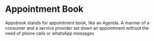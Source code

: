 # Appointment Book

Appobook stands for appointment book, like an Agenda. A manner of a consumer and a service provider set down an appointment without the need of phone calls or whatsApp messages
